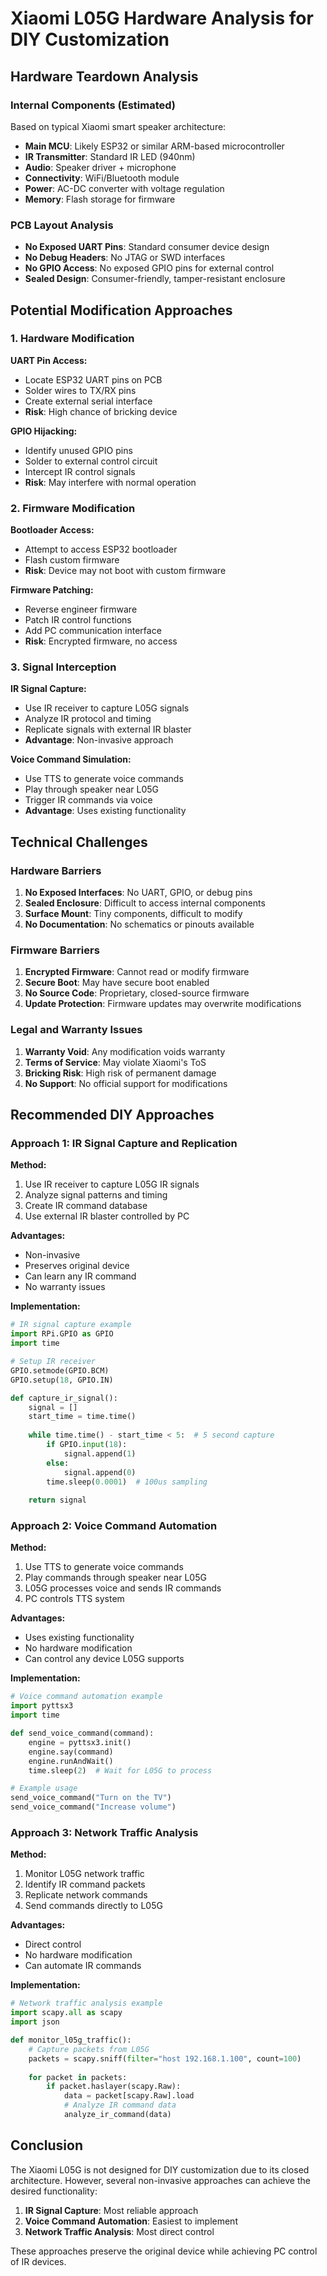 # Xiaomi L05G Hardware Analysis for DIY Customization

## Hardware Teardown Analysis

### Internal Components (Estimated)
Based on typical Xiaomi smart speaker architecture:

- **Main MCU**: Likely ESP32 or similar ARM-based microcontroller
- **IR Transmitter**: Standard IR LED (940nm)
- **Audio**: Speaker driver + microphone
- **Connectivity**: WiFi/Bluetooth module
- **Power**: AC-DC converter with voltage regulation
- **Memory**: Flash storage for firmware

### PCB Layout Analysis
- **No Exposed UART Pins**: Standard consumer device design
- **No Debug Headers**: No JTAG or SWD interfaces
- **No GPIO Access**: No exposed GPIO pins for external control
- **Sealed Design**: Consumer-friendly, tamper-resistant enclosure

## Potential Modification Approaches

### 1. Hardware Modification
**UART Pin Access:**
- Locate ESP32 UART pins on PCB
- Solder wires to TX/RX pins
- Create external serial interface
- **Risk**: High chance of bricking device

**GPIO Hijacking:**
- Identify unused GPIO pins
- Solder to external control circuit
- Intercept IR control signals
- **Risk**: May interfere with normal operation

### 2. Firmware Modification
**Bootloader Access:**
- Attempt to access ESP32 bootloader
- Flash custom firmware
- **Risk**: Device may not boot with custom firmware

**Firmware Patching:**
- Reverse engineer firmware
- Patch IR control functions
- Add PC communication interface
- **Risk**: Encrypted firmware, no access

### 3. Signal Interception
**IR Signal Capture:**
- Use IR receiver to capture L05G signals
- Analyze IR protocol and timing
- Replicate signals with external IR blaster
- **Advantage**: Non-invasive approach

**Voice Command Simulation:**
- Use TTS to generate voice commands
- Play through speaker near L05G
- Trigger IR commands via voice
- **Advantage**: Uses existing functionality

## Technical Challenges

### Hardware Barriers
1. **No Exposed Interfaces**: No UART, GPIO, or debug pins
2. **Sealed Enclosure**: Difficult to access internal components
3. **Surface Mount**: Tiny components, difficult to modify
4. **No Documentation**: No schematics or pinouts available

### Firmware Barriers
1. **Encrypted Firmware**: Cannot read or modify firmware
2. **Secure Boot**: May have secure boot enabled
3. **No Source Code**: Proprietary, closed-source firmware
4. **Update Protection**: Firmware updates may overwrite modifications

### Legal and Warranty Issues
1. **Warranty Void**: Any modification voids warranty
2. **Terms of Service**: May violate Xiaomi's ToS
3. **Bricking Risk**: High risk of permanent damage
4. **No Support**: No official support for modifications

## Recommended DIY Approaches

### Approach 1: IR Signal Capture and Replication
**Method:**
1. Use IR receiver to capture L05G IR signals
2. Analyze signal patterns and timing
3. Create IR command database
4. Use external IR blaster controlled by PC

**Advantages:**
- Non-invasive
- Preserves original device
- Can learn any IR command
- No warranty issues

**Implementation:**
```python
# IR signal capture example
import RPi.GPIO as GPIO
import time

# Setup IR receiver
GPIO.setmode(GPIO.BCM)
GPIO.setup(18, GPIO.IN)

def capture_ir_signal():
    signal = []
    start_time = time.time()
    
    while time.time() - start_time < 5:  # 5 second capture
        if GPIO.input(18):
            signal.append(1)
        else:
            signal.append(0)
        time.sleep(0.0001)  # 100us sampling
    
    return signal
```

### Approach 2: Voice Command Automation
**Method:**
1. Use TTS to generate voice commands
2. Play commands through speaker near L05G
3. L05G processes voice and sends IR commands
4. PC controls TTS system

**Advantages:**
- Uses existing functionality
- No hardware modification
- Can control any device L05G supports

**Implementation:**
```python
# Voice command automation example
import pyttsx3
import time

def send_voice_command(command):
    engine = pyttsx3.init()
    engine.say(command)
    engine.runAndWait()
    time.sleep(2)  # Wait for L05G to process

# Example usage
send_voice_command("Turn on the TV")
send_voice_command("Increase volume")
```

### Approach 3: Network Traffic Analysis
**Method:**
1. Monitor L05G network traffic
2. Identify IR command packets
3. Replicate network commands
4. Send commands directly to L05G

**Advantages:**
- Direct control
- No hardware modification
- Can automate IR commands

**Implementation:**
```python
# Network traffic analysis example
import scapy.all as scapy
import json

def monitor_l05g_traffic():
    # Capture packets from L05G
    packets = scapy.sniff(filter="host 192.168.1.100", count=100)
    
    for packet in packets:
        if packet.haslayer(scapy.Raw):
            data = packet[scapy.Raw].load
            # Analyze IR command data
            analyze_ir_command(data)
```

## Conclusion

The Xiaomi L05G is not designed for DIY customization due to its closed architecture. However, several non-invasive approaches can achieve the desired functionality:

1. **IR Signal Capture**: Most reliable approach
2. **Voice Command Automation**: Easiest to implement
3. **Network Traffic Analysis**: Most direct control

These approaches preserve the original device while achieving PC control of IR devices.
